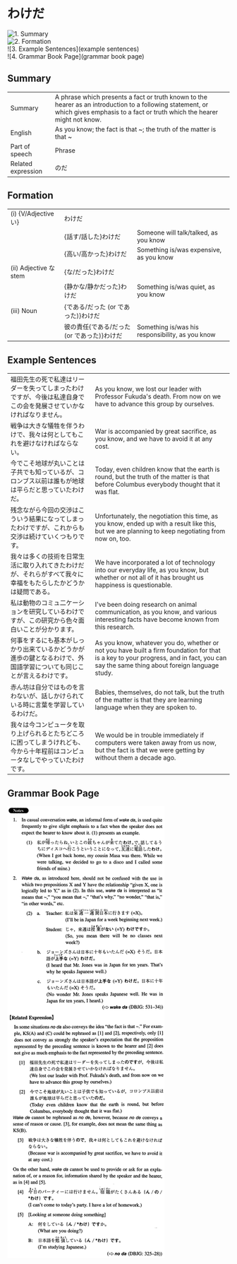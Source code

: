 # わけだ

![1. Summary](summary)<br>
![2. Formation](formation)<br>
![3. Example Sentences](example sentences)<br>
![4. Grammar Book Page](grammar book page)<br>


## Summary

<table><tr>   <td>Summary</td>   <td>A phrase which presents a fact or truth known to the hearer as an introduction to a following statement, or which gives emphasis to a fact or truth which the hearer might not know.</td></tr><tr>   <td>English</td>   <td>As you know; the fact is that ~; the truth of the matter is that ~</td></tr><tr>   <td>Part of speech</td>   <td>Phrase</td></tr><tr>   <td>Related expression</td>   <td>のだ</td></tr></table>

## Formation

<table class="table"> <tbody><tr class="tr head"><td class="td"><span class="numbers">(i)</span> <span class="bold">{V/Adjective い}</span></td><td class="td"><span class="concept">わけだ</span></td><td class="td"></td></tr><tr class="tr"><td class="td"></td><td class="td"><span>{話す/話した}</span><span class="concept">わけだ</span></td><td class="td"><span>Someone will talk/talked, as you know</span></td></tr><tr class="tr"><td class="td"></td><td class="td">{高い/高かった}<span class="concept">わけだ</span></td><td class="td"><span>Something is/was expensive, as you know</span></td></tr><tr class="tr head"><td class="td"><span class="numbers">(ii)</span> <span class="bold">Adjective な stem</span></td><td class="td"><span>{</span><span class="concept">な</span><span>/</span><span class="concept"></span><span class="concept">だった<span>}</span>わけだ</span></td><td class="td"></td></tr><tr class="tr"><td class="td"></td><td class="td"><span>{静か</span><span class="concept">な</span><span>/静か</span><span class="concept"></span><span class="concept">だった<span>}</span>わけだ</span></td><td class="td"><span>Something is/was quiet, as you know</span></td></tr><tr class="tr head"><td class="td"><span class="numbers">(iii)</span> <span class="bold">Noun</span></td><td class="td"><span>{</span><span class="concept">である</span><span>/</span><span class="concept">だった</span><span> (or </span><span class="concept">であった</span><span>)}</span><span class="concept">わけだ</span></td><td class="td"></td></tr><tr class="tr"><td class="td"></td><td class="td"><span>彼の責任{</span><span class="concept">である</span><span>/</span><span class="concept">だった</span><span> (or </span><span class="concept">であった</span><span>)}</span><span class="concept">わけだ</span></td><td class="td"><span>Something is/was his responsibility, as you know</span></td></tr></tbody></table>

## Example Sentences

<table><tr>   <td>福田先生の死で私達はリーダーを失ってしまったわけですが、今後は私達自身でこの会を発展させていかなければなりません。</td>   <td>As you know, we lost our leader with Professor Fukuda's death. From now on we have to advance this group by ourselves.</td></tr><tr>   <td>戦争は大きな犠牲を伴うわけで、我々は何としてもこれを避けなければならない。</td>   <td>War is accompanied by great sacrifice, as you know, and we have to avoid it at any cost.</td></tr><tr>   <td>今でこそ地球が丸いことは子共でも知っているが、コロンブス以前は誰もが地球は平らだと思っていたわけだ。</td>   <td>Today, even children know that the earth is round, but the truth of the matter is that before Columbus everybody thought that it was flat.</td></tr><tr>   <td>残念ながら今回の交渉はこういう結果になってしまったわけですが、これからも交渉は続けていくつもりです。</td>   <td>Unfortunately, the negotiation this time, as you know, ended up with a result like this, but we are planning to keep negotiating from now on, too.</td></tr><tr>   <td>我々は多くの技術を日常生活に取り入れてきたわけだが、それらがすべて我々に幸福をもたらしたかどうかは疑問である。</td>   <td>We have incorporated a lot of technology into our everyday life, as you know, but whether or not all of it has brought us happiness is questionable.</td></tr><tr>   <td>私は動物のコミュ二ケーションを研究しているわけですが、この研究から色々面白いことが分かります。</td>   <td>I've been doing research on animal communication, as you know, and various interesting facts have become known from this research.</td></tr><tr>   <td>何事をするにも基本がしっかり出来ているかどうかが進歩の鍵となるわけで、外国語学習についても同じことが言えるわけです。</td>   <td>As you know, whatever you do, whether or not you have built a firm foundation for that is a key to your progress, and in fact, you can say the same thing about foreign language study.</td></tr><tr>   <td>赤ん坊は自分ではものを言わないが、話しかけられている時に言葉を学習しているわけだ。</td>   <td>Babies, themselves, do not talk, but the truth of the matter is that they are learning language when they are spoken to.</td></tr><tr>   <td>我々は今コンピュータを取り上げられるとたちどころに困ってしまうけれども、今から十年程前はコンピュータなしでやっていたわけです。</td>   <td>We would be in trouble immediately if computers were taken away from us now, but the fact is that we were getting by without them a decade ago.</td></tr></table>

## Grammar Book Page

![](../img/Intermediateわけだ.png)

